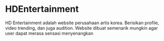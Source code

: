 # HDEntertainment

HD Entertainment adalah website perusahaan artis korea. Berisikan profile, video trending, dan juga audition. Website dibuat semenarik mungkin agar user dapat merasa sensasi menyenangkan
